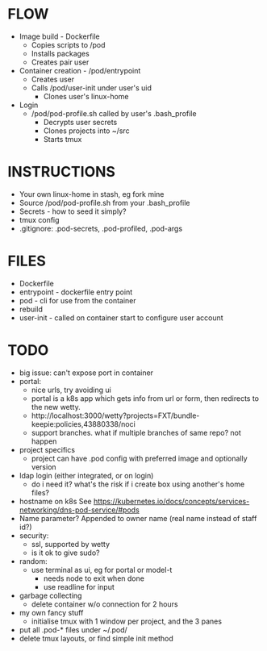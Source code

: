 FLOW
====
- Image build - Dockerfile
    - Copies scripts to /pod
    - Installs packages
    - Creates pair user
- Container creation - /pod/entrypoint
    - Creates user
    - Calls /pod/user-init under user's uid
        - Clones user's linux-home
- Login
    - /pod/pod-profile.sh called by user's .bash_profile
        - Decrypts user secrets
        - Clones projects into ~/src        
        - Starts tmux

INSTRUCTIONS
============
- Your own linux-home in stash, eg fork mine
- Source /pod/pod-profile.sh from your .bash_profile
- Secrets - how to seed it simply?
- tmux config
- .gitignore: .pod-secrets, .pod-profiled, .pod-args

FILES
=====
- Dockerfile
- entrypoint - dockerfile entry point
- pod - cli for use from the container
- rebuild
- user-init - called on container start to configure user account

TODO
====
- big issue: can't expose port in container
- portal:
  - nice urls, try avoiding ui
  - portal is a k8s app which gets info from url or form, then redirects to
    the new wetty.
  - http://localhost:3000/wetty?projects=FXT/bundle-keepie:policies,43880338/noci
  - support branches. what if multiple branches of same repo? not happen
- project specifics
  - project can have .pod config with preferred image and optionally version
- ldap login (either integrated, or on login)
  - do i need it? what's the risk if i create box using another's home files?
- hostname on k8s
  See https://kubernetes.io/docs/concepts/services-networking/dns-pod-service/#pods
- Name parameter? Appended to owner name (real name instead of staff id?)
- security:
  - ssl, supported by wetty
  - is it ok to give sudo?
- random:
  - use terminal as ui, eg for portal or model-t
    - needs node to exit when done
    - use readline for input
- garbage collecting
  - delete container w/o connection for 2 hours
- my own fancy stuff
  - initialise tmux with 1 window per project, and the 3 panes
- put all .pod-* files under ~/.pod/
- delete tmux layouts, or find simple init method
